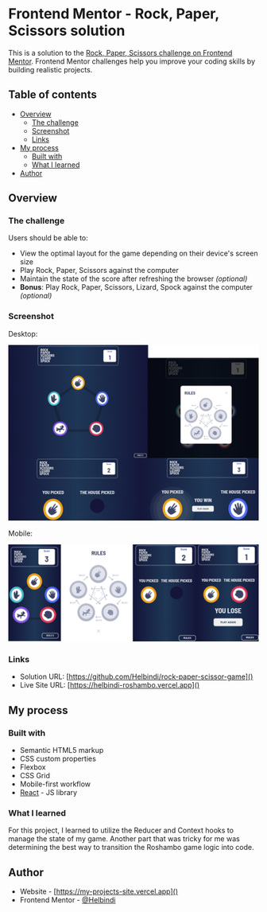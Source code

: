 # Frontend Mentor - Rock, Paper, Scissors solution

This is a solution to the [Rock, Paper, Scissors challenge on Frontend Mentor](https://www.frontendmentor.io/challenges/rock-paper-scissors-game-pTgwgvgH). Frontend Mentor challenges help you improve your coding skills by building realistic projects.

## Table of contents

- [Overview](#overview)
  - [The challenge](#the-challenge)
  - [Screenshot](#screenshot)
  - [Links](#links)
- [My process](#my-process)
  - [Built with](#built-with)
  - [What I learned](#what-i-learned)
- [Author](#author)

## Overview

### The challenge

Users should be able to:

- View the optimal layout for the game depending on their device's screen size
- Play Rock, Paper, Scissors against the computer
- Maintain the state of the score after refreshing the browser _(optional)_
- **Bonus**: Play Rock, Paper, Scissors, Lizard, Spock against the computer _(optional)_

### Screenshot

Desktop:

![1677752889975](image/README/1677752889975.png)

Mobile:

![1677752892591](image/README/1677752892591.png)

### Links

- Solution URL: [https://github.com/Helbindi/rock-paper-scissor-game]()
- Live Site URL: [https://helbindi-roshambo.vercel.app]()

## My process

### Built with

- Semantic HTML5 markup
- CSS custom properties
- Flexbox
- CSS Grid
- Mobile-first workflow
- [React](https://reactjs.org/) - JS library

### What I learned

For this project, I learned to utilize the Reducer and Context hooks to manage the state of my game. Another part that was tricky for me was determining the best way to transition the Roshambo game logic into code.

## Author

- Website - [https://my-projects-site.vercel.app]()
- Frontend Mentor - [@Helbindi](https://www.frontendmentor.io/profile/Helbindi)
